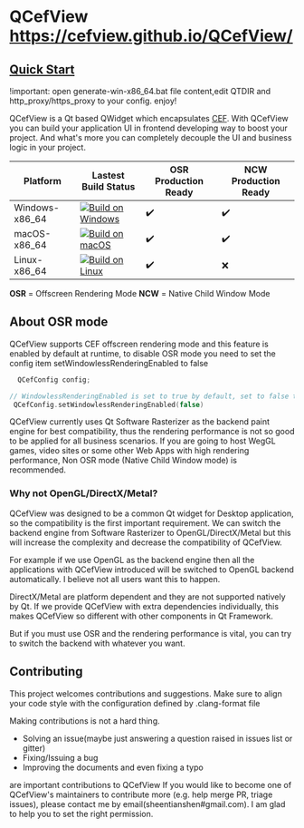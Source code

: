 # QCefView https://cefview.github.io/QCefView/

## [Quick Start](https://cefview.github.io/QCefView/)

!important: open generate-win-x86_64.bat file content,edit QTDIR and http_proxy/https_proxy to your config. enjoy!

QCefView is a Qt based QWidget which encapsulates [CEF](https://bitbucket.org/chromiumembedded/cef). With QCefView you can build your application UI in frontend developing way to boost your project. And what's more you can completely decouple the UI and business logic in your project.

| Platform |  Lastest Build Status  | OSR Production Ready  | NCW Production Ready  |
|---|---|---|---|
| Windows-x86_64 | [![Build on Windows](https://github.com/CefView/QCefView/actions/workflows/build-windows-x86_64.yml/badge.svg)](https://github.com/CefView/QCefView/actions/workflows/build-windows-x86_64.yml) | :heavy_check_mark: | :heavy_check_mark: |
| macOS-x86_64 | [![Build on macOS](https://github.com/CefView/QCefView/actions/workflows/build-macos-x86_64.yml/badge.svg)](https://github.com/CefView/QCefView/actions/workflows/build-macos-x86_64.yml)          | :heavy_check_mark: | :heavy_check_mark: |
| Linux-x86_64 | [![Build on Linux](https://github.com/CefView/QCefView/actions/workflows/build-linux-x86_64.yml/badge.svg)](https://github.com/CefView/QCefView/actions/workflows/build-linux-x86_64.yml)         | :heavy_check_mark: | :x: |

**OSR** = Offscreen Rendering Mode **NCW** = Native Child Window Mode

## About OSR mode

QCefView supports CEF offscreen rendering mode and this feature is enabled by default at runtime, to disable OSR mode you need to set the config item  setWindowlessRenderingEnabled to false
```cpp
  QCefConfig config;

// WindowlessRenderingEnabled is set to true by default, set to false to disable the OSR mode
 QCefConfig.setWindowlessRenderingEnabled(false)
 ```

QCefView currently uses Qt Software Rasterizer as the backend paint engine for best compatibility, thus the rendering performance is not so good to be applied for all business scenarios. If you are going to host WegGL games, video sites or some other Web Apps with high rendering performance, Non OSR mode (Native Child Window mode) is recommended.

### Why not OpenGL/DirectX/Metal?

QCefView was designed to be a common Qt widget for Desktop application, so the compatibility is the first important requirement. We can switch the backend engine from Software Rasterizer to OpenGL/DirectX/Metal but this will increase the complexity and decrease the compatibility of QCefView. 

For example if we use OpenGL as the backend engine then all the applications with QCefView introduced will be switched to OpenGL backend automatically. I believe not all users want this to happen. 

DirectX/Metal are platform dependent and they are not supported natively by Qt. If we provide QCefView with extra dependencies individually, this makes QCefView so different with other components in Qt Framework.

But if you must use OSR and the rendering performance is vital, you can try to switch the backend with whatever you want.

## Contributing
This project welcomes contributions and suggestions. Make sure to align your code style with the configuration defined by .clang-format file

Making contributions is not a hard thing.

- Solving an issue(maybe just answering a question raised in issues list or gitter)
- Fixing/Issuing a bug
- Improving the documents and even fixing a typo 

are important contributions to QCefView
If you would like to become one of QCefView's maintainers to contribute more (e.g. help merge PR, triage issues), please contact me by email(sheentianshen#gmail.com). I am glad to help you to set the right permission.
